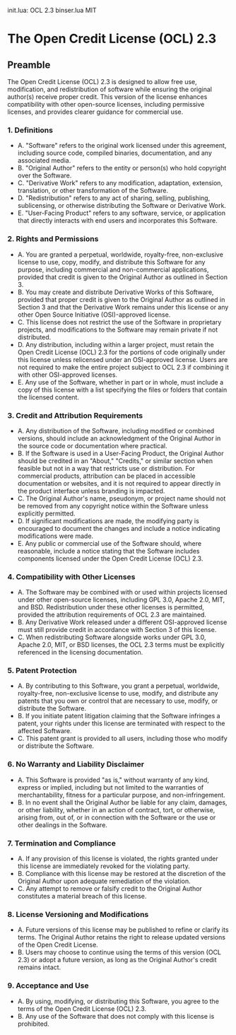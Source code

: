 init.lua: OCL 2.3
binser.lua MIT

# The Open Credit License (OCL) 2.3

## Preamble
The Open Credit License (OCL) 2.3 is designed to allow free use, modification, and redistribution of software while ensuring the original author(s) receive proper credit. This version of the license enhances compatibility with other open-source licenses, including permissive licenses, and provides clearer guidance for commercial use.

### 1. Definitions
 - A. "Software" refers to the original work licensed under this agreement, including source code, compiled binaries, documentation, and any associated media.
 - B. "Original Author" refers to the entity or person(s) who hold copyright over the Software.
 - C. "Derivative Work" refers to any modification, adaptation, extension, translation, or other transformation of the Software.
 - D. "Redistribution" refers to any act of sharing, selling, publishing, sublicensing, or otherwise distributing the Software or Derivative Work.
 - E. "User-Facing Product" refers to any software, service, or application that directly interacts with end users and incorporates this Software.

### 2. Rights and Permissions
 - A. You are granted a perpetual, worldwide, royalty-free, non-exclusive license to use, copy, modify, and distribute this Software for any purpose, including commercial and non-commercial applications, provided that credit is given to the Original Author as outlined in Section 3.
 - B. You may create and distribute Derivative Works of this Software, provided that proper credit is given to the Original Author as outlined in Section 3 and that the Derivative Work remains under this license or any other Open Source Initiative (OSI)-approved license.
 - C. This license does not restrict the use of the Software in proprietary projects, and modifications to the Software may remain private if not distributed.
 - D. Any distribution, including within a larger project, must retain the Open Credit License (OCL) 2.3 for the portions of code originally under this license unless relicensed under an OSI-approved license. Users are not required to make the entire project subject to OCL 2.3 if combining it with other OSI-approved licenses.
 - E. Any use of the Software, whether in part or in whole, must include a copy of this license with a list specifying the files or folders that contain the licensed content.

### 3. Credit and Attribution Requirements
 - A. Any distribution of the Software, including modified or combined versions, should include an acknowledgment of the Original Author in the source code or documentation where practical.
 - B. If the Software is used in a User-Facing Product, the Original Author should be credited in an "About," "Credits," or similar section when feasible but not in a way that restricts use or distribution. For commercial products, attribution can be placed in accessible documentation or websites, and it is not required to appear directly in the product interface unless branding is impacted.
 - C. The Original Author's name, pseudonym, or project name should not be removed from any copyright notice within the Software unless explicitly permitted.
 - D. If significant modifications are made, the modifying party is encouraged to document the changes and include a notice indicating modifications were made.
 - E. Any public or commercial use of the Software should, where reasonable, include a notice stating that the Software includes components licensed under the Open Credit License (OCL) 2.3.

### 4. Compatibility with Other Licenses
 - A. The Software may be combined with or used within projects licensed under other open-source licenses, including GPL 3.0, Apache 2.0, MIT, and BSD. Redistribution under these other licenses is permitted, provided the attribution requirements of OCL 2.3 are maintained.
 - B. Any Derivative Work released under a different OSI-approved license must still provide credit in accordance with Section 3 of this license.
 - C. When redistributing Software alongside works under GPL 3.0, Apache 2.0, MIT, or BSD licenses, the OCL 2.3 terms must be explicitly referenced in the licensing documentation.

### 5. Patent Protection
 - A. By contributing to this Software, you grant a perpetual, worldwide, royalty-free, non-exclusive license to use, modify, and distribute any patents that you own or control that are necessary to use, modify, or distribute the Software.
 - B. If you initiate patent litigation claiming that the Software infringes a patent, your rights under this license are terminated with respect to the affected Software.
 - C. This patent grant is provided to all users, including those who modify or distribute the Software.

### 6. No Warranty and Liability Disclaimer
 - A. This Software is provided "as is," without warranty of any kind, express or implied, including but not limited to the warranties of merchantability, fitness for a particular purpose, and non-infringement.
 - B. In no event shall the Original Author be liable for any claim, damages, or other liability, whether in an action of contract, tort, or otherwise, arising from, out of, or in connection with the Software or the use or other dealings in the Software.

### 7. Termination and Compliance
 - A. If any provision of this license is violated, the rights granted under this license are immediately revoked for the violating party.
 - B. Compliance with this license may be restored at the discretion of the Original Author upon adequate remediation of the violation.
 - C. Any attempt to remove or falsify credit to the Original Author constitutes a material breach of this license.

### 8. License Versioning and Modifications
 - A. Future versions of this license may be published to refine or clarify its terms. The Original Author retains the right to release updated versions of the Open Credit License.
 - B. Users may choose to continue using the terms of this version (OCL 2.3) or adopt a future version, as long as the Original Author's credit remains intact.

### 9. Acceptance and Use
 - A. By using, modifying, or distributing this Software, you agree to the terms of the Open Credit License (OCL) 2.3.
 - B. Any use of the Software that does not comply with this license is prohibited.

